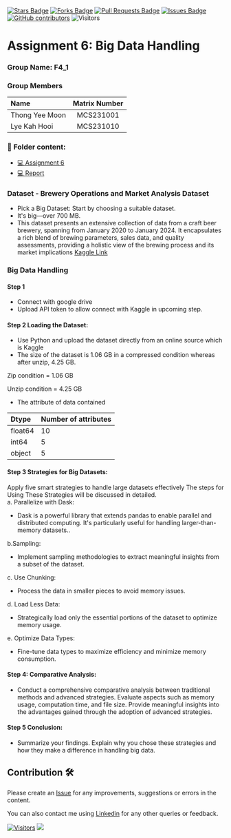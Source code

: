 <a href="https://github.com/drshahizan/HPDP/stargazers"><img src="https://img.shields.io/github/stars/drshahizan/HPDP" alt="Stars Badge"/></a>
<a href="https://github.com/drshahizan/HPDP/network/members"><img src="https://img.shields.io/github/forks/drshahizan/HPDP" alt="Forks Badge"/></a>
<a href="https://github.com/drshahizan/HPDP/pulls"><img src="https://img.shields.io/github/issues-pr/drshahizan/HPDP" alt="Pull Requests Badge"/></a>
<a href="https://github.com/drshahizan/HPDP"><img src="https://img.shields.io/github/issues/drshahizan/HPDP" alt="Issues Badge"/></a>
<a href="https://github.com/drshahizan/HPDP/graphs/contributors"><img alt="GitHub contributors" src="https://img.shields.io/github/contributors/drshahizan/HPDP?color=2b9348"></a>
![Visitors](https://api.visitorbadge.io/api/visitors?path=https%3A%2F%2Fgithub.com%2Fdrshahizan%2FHPDP&labelColor=%23d9e3f0&countColor=%23697689&style=flat)

# Assignment 6: Big Data Handling

### Group Name: F4_1
### Group Members

| Name                                     | Matrix Number |
| :---------------------------------------- | :-------------: |
| Thong Yee Moon            |MCS231001      |
| Lye Kah Hooi             |MCS231010      |

### 📂 Folder content:
* [💻 Assignment 6]()
* [💻 Report]()

### Dataset - Brewery Operations and Market Analysis Dataset
- Pick a Big Dataset: Start by choosing a suitable dataset.
- It's big—over 700 MB.
- This dataset presents an extensive collection of data from a craft beer brewery, spanning from January 2020 to January 2024. It encapsulates a rich blend of brewing parameters, sales data, and quality assessments, providing a holistic view of the brewing process and its market implications
[Kaggle Link](https://www.kaggle.com/datasets/ankurnapa/brewery-operations-and-market-analysis-dataset)

### Big Data Handling 
#### Step 1 
- Connect with google drive
- Upload API token to allow connect with Kaggle in upcoming step.

#### Step 2 Loading the Dataset: 
- Use Python and upload the dataset directly from an online source which is Kaggle
- The size of the dataset is 1.06 GB in a compressed condition whereas after unzip, 4.25 GB.

Zip condition = 1.06 GB

Unzip condition = 4.25 GB

- The attribute of data contained

| Dtype    | Number of attributes    |
| :--------| :--------    |
| float64    | 10    |
| int64    | 5    |
| object    | 5    |

#### Step 3 Strategies for Big Datasets: 
Apply five smart strategies to handle large datasets effectively
The steps for Using These Strategies will be discussed in detailed.
<br/>
a. Parallelize with Dask:
- Dask is a powerful library that extends pandas to enable parallel and distributed computing. It's particularly useful for handling larger-than-memory datasets..

b.Sampling:
- Implement sampling methodologies to extract meaningful insights from a subset of the dataset.

c. Use Chunking:
- Process the data in smaller pieces to avoid memory issues.

d. Load Less Data:
- Strategically load only the essential portions of the dataset to optimize memory usage.

e. Optimize Data Types:
- Fine-tune data types to maximize efficiency and minimize memory consumption.

#### Step 4: Comparative Analysis: 
- Conduct a comprehensive comparative analysis between traditional methods and advanced strategies. Evaluate aspects such as memory usage, computation time, and file size. Provide meaningful insights into the advantages gained through the adoption of advanced strategies.

#### Step 5 Conclusion: 
- Summarize your findings. Explain why you chose these strategies and how they make a difference in handling big data.



## Contribution 🛠️
Please create an [Issue](https://github.com/drshahizan/HPDP/issues) for any improvements, suggestions or errors in the content.

You can also contact me using [Linkedin](https://www.linkedin.com/in/drshahizan/) for any other queries or feedback.

[![Visitors](https://api.visitorbadge.io/api/visitors?path=https%3A%2F%2Fgithub.com%2Fdrshahizan&labelColor=%23697689&countColor=%23555555&style=plastic)](https://visitorbadge.io/status?path=https%3A%2F%2Fgithub.com%2Fdrshahizan)
![](https://hit.yhype.me/github/profile?user_id=81284918)

